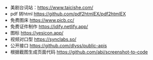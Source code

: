 - 美剧台词站：https://www.taicishe.com/
- pdf 转html https://github.com/pdf2htmlEX/pdf2htmlEX
- 免费图床 https://www.picb.cc/
- 免费证件制作 https://idify.netlify.app/
- 图标 https://yesicon.app/
- 视频对口型 https://synclabs.so/
- 公开接口 https://github.com/dlyss/public-apis
- 根据截图生成页面代码 https://github.com/abi/screenshot-to-code

